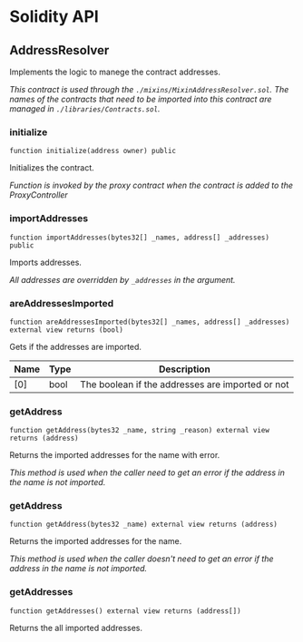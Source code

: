 # Solidity API

## AddressResolver

Implements the logic to manege the contract addresses.

_This contract is used through the `./mixins/MixinAddressResolver.sol`. The names of the contracts that
need to be imported into this contract are managed in `./libraries/Contracts.sol`._

### initialize

```solidity
function initialize(address owner) public
```

Initializes the contract.

_Function is invoked by the proxy contract when the contract is added to the ProxyController_

### importAddresses

```solidity
function importAddresses(bytes32[] _names, address[] _addresses) public
```

Imports addresses.

_All addresses are overridden by `_addresses` in the argument._

### areAddressesImported

```solidity
function areAddressesImported(bytes32[] _names, address[] _addresses) external view returns (bool)
```

Gets if the addresses are imported.

| Name | Type | Description |
| ---- | ---- | ----------- |
| [0] | bool | The boolean if the addresses are imported or not |

### getAddress

```solidity
function getAddress(bytes32 _name, string _reason) external view returns (address)
```

Returns the imported addresses for the name with error.

_This method is used when the caller need to get an error if the address in the name
is not imported._

### getAddress

```solidity
function getAddress(bytes32 _name) external view returns (address)
```

Returns the imported addresses for the name.

_This method is used when the caller doesn't need to get an error if the address in the name
is not imported._

### getAddresses

```solidity
function getAddresses() external view returns (address[])
```

Returns the all imported addresses.

